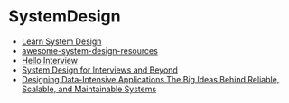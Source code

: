 # SystemDesign
* [Learn System Design](https://leetcode.com/explore/featured/card/system-design-for-interviews-and-beyond/)
* [awesome-system-design-resources](https://github.com/ashishps1/awesome-system-design-resources)
* [Hello Interview](https://www.youtube.com/@hello_interview)
* [System Design for Interviews and Beyond](https://leetcode.com/explore/interview/card/system-design-for-interviews-and-beyond/)
* [Designing Data-Intensive Applications The Big Ideas Behind Reliable, Scalable, and Maintainable Systems](https://github.com/samayun/devbooks/blob/master/Designing%20Data-Intensive%20Applications%20The%20Big%20Ideas%20Behind%20Reliable%2C%20Scalable%2C%20and%20Maintainable%20Systems%20(%20PDFDrive%20).pdf)
